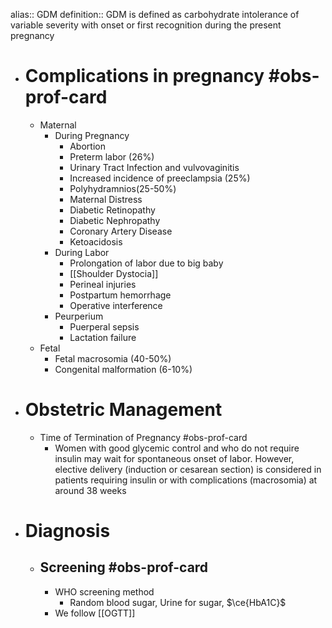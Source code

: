alias:: GDM
definition:: GDM is defined as carbohydrate intolerance of variable severity with onset or first recognition during the present pregnancy

- # Complications in pregnancy #obs-prof-card
	- Maternal
		- During Pregnancy
			- Abortion
			- Preterm labor (26%)
			- Urinary Tract Infection and vulvovaginitis
			- Increased incidence of preeclampsia (25%)
			- Polyhydramnios(25-50%)
			- Maternal Distress
			- Diabetic Retinopathy
			- Diabetic Nephropathy
			- Coronary Artery Disease
			- Ketoacidosis
		- During Labor
			- Prolongation of labor due to big baby
			- [[Shoulder Dystocia]]
			- Perineal injuries
			- Postpartum hemorrhage
			- Operative interference
		- Peurperium
			- Puerperal sepsis
			- Lactation failure
	- Fetal
		- Fetal macrosomia (40-50%)
		- Congenital malformation (6-10%)
- # Obstetric Management
	- Time of Termination of Pregnancy #obs-prof-card
		- Women with good glycemic control and who do not require insulin may wait for spontaneous onset of labor. However, elective delivery (induction or cesarean section) is considered in patients requiring insulin or with complications (macrosomia) at around 38 weeks
- # Diagnosis
	- ## Screening #obs-prof-card
		- WHO screening method
			- Random blood sugar, Urine for sugar, $\ce{HbA1C}$
		- We follow [[OGTT]]